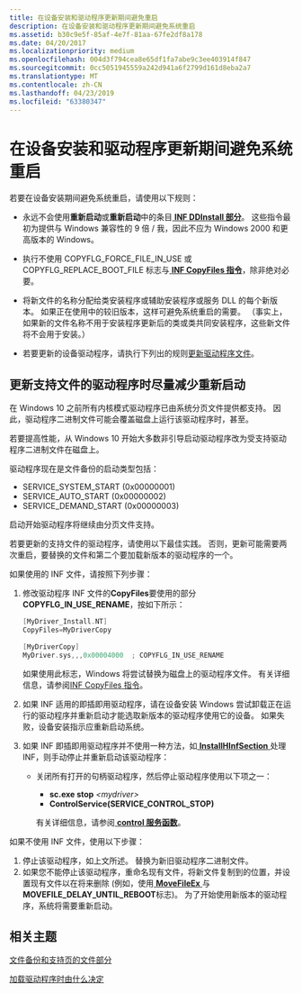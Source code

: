 ```yaml
---
title: 在设备安装和驱动程序更新期间避免重启
description: 在设备安装和驱动程序更新期间避免系统重启
ms.assetid: b30c9e5f-85af-4e7f-81aa-67fe2df8a178
ms.date: 04/20/2017
ms.localizationpriority: medium
ms.openlocfilehash: 004d3f794cea8e65df1fa7abe9c3ee403914f847
ms.sourcegitcommit: 0cc5051945559a242d941a6f2799d161d8eba2a7
ms.translationtype: MT
ms.contentlocale: zh-CN
ms.lasthandoff: 04/23/2019
ms.locfileid: "63380347"
---
```

# <a name="avoiding-system-restarts-during-device-installations-and-driver-updates"></a>在设备安装和驱动程序更新期间避免系统重启


若要在设备安装期间避免系统重启，请使用以下规则：

-   永远不会使用**重新启动**或**重新启动**中的条目[ **INF DDInstall 部分**](inf-ddinstall-section.md)。 这些指令最初为提供与 Windows 兼容性的 9 倍 / 我，因此不应为 Windows 2000 和更高版本的 Windows。

-   执行不使用 COPYFLG_FORCE_FILE_IN_USE 或 COPYFLG_REPLACE_BOOT_FILE 标志与[ **INF CopyFiles 指令**](inf-copyfiles-directive.md)，除非绝对必要。

-   将新文件的名称分配给类安装程序或辅助安装程序或服务 DLL 的每个新版本。 如果正在使用中的较旧版本，这样可避免系统重启的需要。 （事实上，如果新的文件名称不用于安装程序更新后的类或类共同安装程序，这些新文件将不会用于安装。）

-   若要更新的设备驱动程序，请执行下列出的规则[更新驱动程序文件](updating-driver-files.md)。

## <a name="minimizing-restarts-when-updating-file-backed-drivers"></a>更新支持文件的驱动程序时尽量减少重新启动


在 Windows 10 之前所有内核模式驱动程序已由系统分页文件提供都支持。 因此，驱动程序二进制文件可能会覆盖磁盘上运行该驱动程序时，甚至。

若要提高性能，从 Windows 10 开始大多数非引导启动驱动程序改为受支持驱动程序二进制文件在磁盘上。

驱动程序现在是文件备份的启动类型包括：

-   SERVICE_SYSTEM_START (0x00000001)
-   SERVICE_AUTO_START (0x00000002)
-   SERVICE_DEMAND_START (0x00000003)

启动开始驱动程序将继续由分页文件支持。

若要更新的支持文件的驱动程序，请使用以下最佳实践。 否则，更新可能需要两次重启，要替换的文件和第二个要加载新版本的驱动程序的一个。

如果使用的 INF 文件，请按照下列步骤：

1.  修改驱动程序 INF 文件的**CopyFiles**要使用的部分**COPYFLG_IN_USE_RENAME**，按如下所示：

    ```cpp
    [MyDriver_Install.NT]
    CopyFiles=MyDriverCopy
     
    [MyDriverCopy]
    MyDriver.sys,,,0x00004000  ; COPYFLG_IN_USE_RENAME
    ```

    如果使用此标志，Windows 将尝试替换为磁盘上的驱动程序文件。 有关详细信息，请参阅[INF CopyFiles 指令](inf-copyfiles-directive.md)。

2.  如果 INF 适用的即插即用驱动程序，请在设备安装 Windows 尝试卸载正在运行的驱动程序并重新启动才能选取新版本的驱动程序使用它的设备。 如果失败，设备安装指示应重新启动系统。
3.  如果 INF 即插即用驱动程序并不使用一种方法，如[ **InstallHInfSection** ](https://msdn.microsoft.com/library/windows/desktop/aa376957)处理 INF，则手动停止并重新启动该驱动程序：
    -   关闭所有打开的句柄驱动程序，然后停止驱动程序使用以下项之一：

        -   **sc.exe stop** *&lt;mydriver&gt;*
        -   **ControlService(SERVICE_CONTROL_STOP)**

        有关详细信息，请参阅[ **control 服务函数**](https://msdn.microsoft.com/library/windows/desktop/ms682108)。

如果不使用 INF 文件，使用以下步骤：

1.  停止该驱动程序，如上文所述。 替换为新旧驱动程序二进制文件。
2.  如果您不能停止该驱动程序，重命名现有文件，将新文件复制到的位置，并设置现有文件以在将来删除 (例如，使用[ **MoveFileEx** ](https://msdn.microsoft.com/library/windows/desktop/aa365240)与**MOVEFILE_DELAY_UNTIL_REBOOT**标志)。 为了开始使用新版本的驱动程序，系统将需要重新启动。

## <a name="related-topics"></a>相关主题


[文件备份和支持页的文件部分](https://msdn.microsoft.com/library/windows/hardware/ff545754)

[加载驱动程序时由什么决定](https://msdn.microsoft.com/library/windows/hardware/ff557272)

 

 






